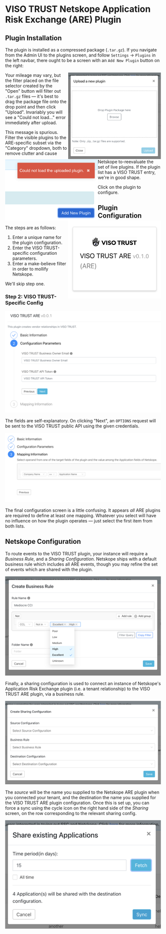 # VISO TRUST Netskope Application Risk Exchange (ARE) Plugin

## Plugin Installation

The plugin is installed as a compressed package (`.tar.gz`). If you navigate
from the Admin UI to the plugins screen, and follow `Settings` -> `Plugins` in
the left navbar, there ought to be a screen with an `Add New Plugin` button
on the right:

<img src="static/add-new.png" align="right" width="300" />

Your mileage may vary, but the filter placed on the file selector created by the
"Open" button will filter out `.tar.gz` files &mdash; it's best to drag the
package file onto the drop point and then click "Upload".  Invariably you will
see a "Could not load..." error immediately after upload.

<img src="static/upload.png" align="left" width="300" />

This message is spurious. Filter the visible plugins to the ARE-specific subset via the
"Category" dropdown, both to remove clutter and cause Netskope to-reevaluate the
set of live plugins.  If the plugin list has a VISO TRUST entry, we're in good shape.

<img src="static/installed.png" align="right" width="300" />

Click on the plugin to configure.

<p></p>

## Plugin Configuration

The steps are as follows:
 1. Enter a unique name for the plugin configuration.
 2. Enter the VISO TRUST-specific configuration parameters.
 3. Enter a make-believe filter in order to mollify Netskope.

We'll skip step one.

### Step 2: VISO TRUST-Specific Config

![Config Step 2](static/config-2.png "Config Step 2")

The fields are self-explanatory. On clicking "Next", an `OPTIONS` request will
be sent to the VISO TRUST public API using the given credentials.

![Config Step 3](static/config-3.png "Config Step 3")

The final configuration
screen is a little confusing.  It appears _all_ ARE plugins are required to define
at least one mapping.  Whatever you select will have no influence on how the plugin
operates &mdash; just select the first item from both lists.

## Netskope Configuration

To route events to the VISO TRUST plugin, your instance will require a *Business Rule*,
and a *Sharing Configuration*.  Netskope ships with a default business rule which
includes all ARE events, though you may refine the set of events which are
shared with the plugin.

![Create Business Rule](static/create-business-rule.png "Create Business Rule")

Finally, a sharing configuration is used to connect an instance of Netskope's
Application Risk Exchange plugin (i.e. a tenant relationship) to the VISO TRUST ARE plugin,
via a business rule.


![Create Sharing Config](static/create-sharing-config.png "Create Sharing Config")

The *source* will be the name you supplied to the Netskope ARE plugin when you
connected your tenant, and the destination the name you supplied for the VISO
TRUST ARE plugin configuration.  Once this is set up, you can force a sync using
the cycle icon on the right hand side of the *Sharing* screen, on the row corresponding
to the relevant sharing config.

![Share Existing](static/share-existing.png "Share Existing")
